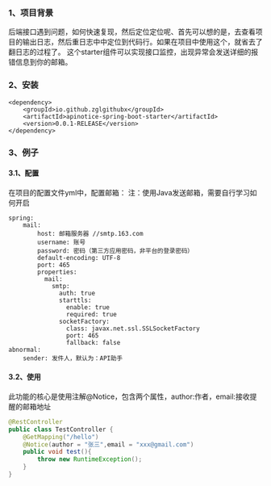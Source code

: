 ### 1、项目背景
后端接口遇到问题，如何快速复现，然后定位定位呢、首先可以想的是，去查看项目的输出日志，然后重日志中中定位到代码行。如果在项目中使用这个，就省去了翻日志的过程了。
这个starter组件可以实现接口监控，出现异常会发送详细的报错信息到你的邮箱。

### 2、安装
```
<dependency>
    <groupId>io.github.zglgithubx</groupId>
    <artifactId>apinotice-spring-boot-starter</artifactId>
    <version>0.0.1-RELEASE</version>
</dependency>
```
### 3、例子
#### 3.1、配置
在项目的配置文件yml中，配置邮箱：
注：使用Java发送邮箱，需要自行学习如何开启
```
spring:
    mail:
        host: 邮箱服务器 //smtp.163.com
        username: 账号
        password: 密码（第三方应用密码，非平台的登录密码）
        default-encoding: UTF-8
        port: 465
        properties:
          mail:
            smtp:
              auth: true
              starttls:
                enable: true
                required: true
              socketFactory:
                class: javax.net.ssl.SSLSocketFactory
                port: 465
                fallback: false
abnormal:
    sender: 发件人，默认为：API助手
```
#### 3.2、使用
此功能的核心是使用注解@Notice，包含两个属性，author:作者，email:接收提醒的邮箱地址
```Java
@RestController
public class TestController {
	@GetMapping("/hello")
	@Notice(author = "张三",email = "xxx@gmail.com")
	public void test(){
		throw new RuntimeException();
	}
}
```


